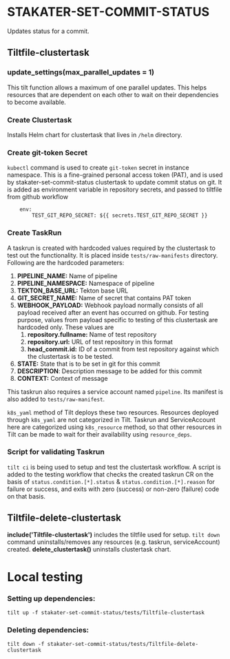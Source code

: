 # STAKATER-SET-COMMIT-STATUS

Updates status for a commit.

## Tiltfile-clustertask

### update_settings(max_parallel_updates = 1) 

This tilt function allows a maximum of one parallel updates. This helps resources that are dependent on each other to wait on their dependencies to become available.

### Create Clustertask

Installs Helm chart for clustertask that lives in `/helm` directory.

### Create git-token Secret

`kubectl` command is used to create `git-token` secret in instance namespace. This is a fine-grained personal access token (PAT), and is used by stakater-set-commit-status clustertask to update commit status on git. It is added as environment variable in repository secrets, and passed to tiltfile from github workflow
```
    env: 
        TEST_GIT_REPO_SECRET: ${{ secrets.TEST_GIT_REPO_SECRET }}
```

### Create TaskRun

A taskrun is created with hardcoded values required by the clustertask to test out the functionality. It is placed inside `tests/raw-manifests` directory. Following are the hardcoded parameters:

1. **PIPELINE_NAME:** Name of pipeline
2. **PIPELINE_NAMESPACE:** Namespace of pipeline
3. **TEKTON_BASE_URL:** Tekton base URL
4. **GIT_SECRET_NAME:** Name of secret that contains PAT token
5. **WEBHOOK_PAYLOAD:** Webhook payload normally consists of all payload received after an event has occurred on github. For testing purpose, values from payload specific to testing of this clustertask are hardcoded only. These values are
    1. **repository.fullname:** Name of test repository
    2. **repository.url:** URL of test repository in this format
    3. **head_commit.id:** ID of a commit from test repository against which the clustertask is to be tested.
6. **STATE:** State that is to be set in git for this commit
7. **DESCRIPTION**: Description message to be added for this commit
8. **CONTEXT:** Context of message

This taskrun also requires a service account named `pipeline`. Its manifest is also added to `tests/raw-manifest`.

`k8s_yaml` method of Tilt deploys these two resources. Resources deployed through `k8s_yaml` are not categorized in Tilt. Taskrun and ServiceAccount here are categorized using `k8s_resource` method, so that other resources in Tilt can be made to wait for their availability using `resource_deps`.

### Script for validating Taskrun

`tilt ci` is being used to setup and test the clustertask workflow. A script is added to the testing workflow that checks the created taskrun CR on the basis of `status.condition.[*].status` & `status.condition.[*].reason` for failure or success, and exits with zero (success) or non-zero (failure) code on that basis.

## Tiltfile-delete-clustertask

**include('Tiltfile-clustertask')** includes the tiltfile used for setup. `tilt down` command uninstalls/removes any resources (e.g. taskrun, serviceAccount) created. 
**delete_clustertask()** uninstalls clustertask chart.

# Local testing

### Setting up dependencies:

`tilt up -f stakater-set-commit-status/tests/Tiltfile-clustertask`

### Deleting dependencies:

`tilt down -f stakater-set-commit-status/tests/Tiltfile-delete-clustertask`